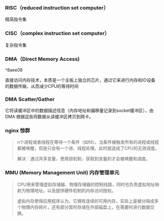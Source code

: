 ### RISC（reduced instruction set computer）
精简指令集
### CISC（complex instruction set computer）
复杂指令集
### DMA（Direct Memory Access)

^8aee08

直接访问内存技术，本质是一个主板上独立的芯片，通过它来进行内存和IO设备的数据传输，从而减少CPU的等待时间

### DMA Scatter/Gather
它将读缓冲区中的数据描述信息（内存地址和偏移量记录到socket缓冲区），由 DMA 根据这些将数据从读缓冲区拷贝到网卡。

### nginx 惊群

> n个进程或者线程在等待一个条件（如fd）。当条件被触发所有的进程或线程都被唤醒，但是只会有一个进、线程处理，此时就造成了CPU的无效调度。
> 
> 解决：通过共享变量，使用锁机制，获取到变量的才会被唤醒和调度。

### MMU (Memory Management Unit) 内存管理单元

> CPU用来管理虚拟存储器、物理存储器的控制线路，同时也负责虚拟地址映射为物理地址，以及提供硬件机制的内存访问授权。
> 
> 虚拟内存使得应用程序认为，它拥有连续的可用内存，实际上是被分隔成多个物理内存碎片，还有部分暂时存储在外部磁盘上，在需要时进行数据交换。